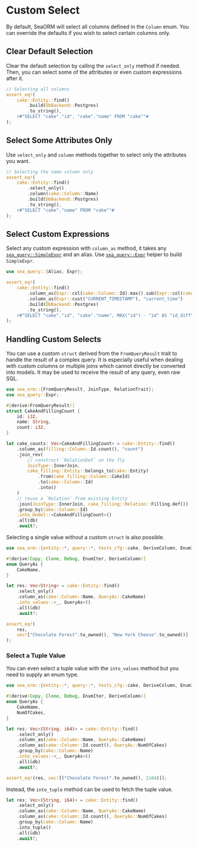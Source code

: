 # Custom Select

By default, SeaORM will select all columns defined in the `Column` enum. You can override the defaults if you wish to select certain columns only.

## Clear Default Selection

Clear the default selection by calling the `select_only` method if needed. Then, you can select some of the attributes or even custom expressions after it.

```rust
// Selecting all columns
assert_eq!(
    cake::Entity::find()
        .build(DbBackend::Postgres)
        .to_string(),
    r#"SELECT "cake"."id", "cake"."name" FROM "cake""#
);
```

## Select Some Attributes Only

Use `select_only` and `column` methods together to select only the attributes you want.

```rust
// Selecting the name column only
assert_eq!(
    cake::Entity::find()
        .select_only()
        .column(cake::Column::Name)
        .build(DbBackend::Postgres)
        .to_string(),
    r#"SELECT "cake"."name" FROM "cake""#
);
```

## Select Custom Expressions

Select any custom expression with `column_as` method, it takes any [`sea_query::SimpleExpr`](https://docs.rs/sea-query/*/sea_query/expr/enum.SimpleExpr.html) and an alias. Use [`sea_query::Expr`](https://docs.rs/sea-query/*/sea_query/expr/struct.Expr.html) helper to build `SimpleExpr`.

```rust
use sea_query::{Alias, Expr};

assert_eq!(
    cake::Entity::find()
        .column_as(Expr::col(cake::Column::Id).max().sub(Expr::col(cake::Column::Id)), "id_diff")
        .column_as(Expr::cust("CURRENT_TIMESTAMP"), "current_time")
        .build(DbBackend::Postgres)
        .to_string(),
    r#"SELECT "cake"."id", "cake"."name", MAX("id") - "id" AS "id_diff", CURRENT_TIMESTAMP AS "current_time" FROM "cake""#
);
```

## Handling Custom Selects

You can use a custom `struct` derived from the `FromQueryResult` trait to handle the result of a complex query. It is especially useful when dealing with custom columns or multiple joins which cannot directly be converted into models. It may be used to receive the result of any query, even raw SQL.

```rust
use sea_orm::{FromQueryResult, JoinType, RelationTrait};
use sea_query::Expr;

#[derive(FromQueryResult)]
struct CakeAndFillingCount {
    id: i32,
    name: String,
    count: i32,
}

let cake_counts: Vec<CakeAndFillingCount> = cake::Entity::find()
    .column_as(filling::Column::Id.count(), "count")
    .join_rev(
        // construct `RelationDef` on the fly
        JoinType::InnerJoin,
        cake_filling::Entity::belongs_to(cake::Entity)
            .from(cake_filling::Column::CakeId)
            .to(cake::Column::Id)
            .into()
    )
    // reuse a `Relation` from existing Entity
    .join(JoinType::InnerJoin, cake_filling::Relation::Filling.def())
    .group_by(cake::Column::Id)
    .into_model::<CakeAndFillingCount>()
    .all(db)
    .await?;
```

Selecting a single value without a custom `struct` is also possible.

```rust
use sea_orm::{entity::*, query::*, tests_cfg::cake, DeriveColumn, EnumIter};

#[derive(Copy, Clone, Debug, EnumIter, DeriveColumn)]
enum QueryAs {
    CakeName,
}

let res: Vec<String> = cake::Entity::find()
    .select_only()
    .column_as(cake::Column::Name, QueryAs::CakeName)
    .into_values::<_, QueryAs>()
    .all(&db)
    .await?;

assert_eq!(
    res,
    vec!["Chocolate Forest".to_owned(), "New York Cheese".to_owned()]
);
```

### Select a Tuple Value

You can even select a tuple value with the `into_values` method but you need to supply an enum type.

```rust
use sea_orm::{entity::*, query::*, tests_cfg::cake, DeriveColumn, EnumIter};

#[derive(Copy, Clone, Debug, EnumIter, DeriveColumn)]
enum QueryAs {
    CakeName,
    NumOfCakes,
}

let res: Vec<(String, i64)> = cake::Entity::find()
    .select_only()
    .column_as(cake::Column::Name, QueryAs::CakeName)
    .column_as(cake::Column::Id.count(), QueryAs::NumOfCakes)
    .group_by(cake::Column::Name)
    .into_values::<_, QueryAs>()
    .all(&db)
    .await?;

assert_eq!(res, vec![("Chocolate Forest".to_owned(), 2i64)]);
```

Instead, the `into_tuple` method can be used to fetch the tuple value.

```rust
let res: Vec<(String, i64)> = cake::Entity::find()
    .select_only()
    .column_as(cake::Column::Name, QueryAs::CakeName)
    .column_as(cake::Column::Id.count(), QueryAs::NumOfCakes)
    .group_by(cake::Column::Name)
    .into_tuple()
    .all(&db)
    .await?;
```
